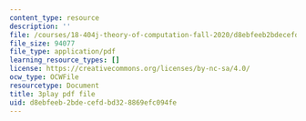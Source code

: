 ```yaml
---
content_type: resource
description: ''
file: /courses/18-404j-theory-of-computation-fall-2020/d8ebfeeb2bdecefdbd328869efc094fe_Vp_AzDGQyrA.pdf
file_size: 94077
file_type: application/pdf
learning_resource_types: []
license: https://creativecommons.org/licenses/by-nc-sa/4.0/
ocw_type: OCWFile
resourcetype: Document
title: 3play pdf file
uid: d8ebfeeb-2bde-cefd-bd32-8869efc094fe
---
```

